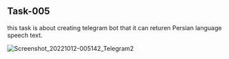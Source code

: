## Task-005
this task is about creating telegram bot that it can returen Persian language speech text.

![Screenshot_20221012-005142_Telegram2](https://user-images.githubusercontent.com/113304112/195306638-e8277ebe-9e0e-4cef-9f7d-fa6b0442d76c.jpg)

